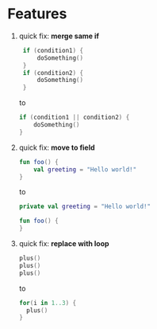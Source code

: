 
# Features

1. quick fix: **merge same if**
    
   ```kotlin
    if (condition1) {
        doSomething()
    }
    if (condition2) {
        doSomething()
    }
    ```
   to
    ```kotlin
   if (condition1 || condition2) {
        doSomething()
   }
   ```
   
2. quick fix: **move to field**

    ```kotlin
   fun foo() {
        val greeting = "Hello world!"
   }
   ```
   to
    ```kotlin
   private val greeting = "Hello world!"
   
   fun foo() {
   }
   ```

3. quick fix: **replace with loop**

   ```kotlin
   plus()
   plus()
   plus()
   ```
   
   to
   
   ```kotlin
   for(i in 1..3) {
     plus()
   }
   ``` 
